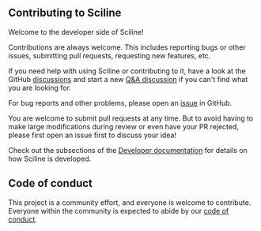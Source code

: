 ## Contributing to Sciline

Welcome to the developer side of Sciline!

Contributions are always welcome.
This includes reporting bugs or other issues, submitting pull requests, requesting new features, etc.

If you need help with using Sciline or contributing to it, have a look at the GitHub [discussions](https://github.com/scipp/sciline/discussions) and start a new [Q&A discussion](https://github.com/scipp/sciline/discussions/categories/q-a) if you can't find what you are looking for.

For bug reports and other problems, please open an [issue](https://github.com/scipp/sciline/issues/new) in GitHub.

You are welcome to submit pull requests at any time.
But to avoid having to make large modifications during review or even have your PR rejected, please first open an issue first to discuss your idea!

Check out the subsections of the [Developer documentation](https://scipp.github.io/sciline/developer/index.html) for details on how Sciline is developed.

## Code of conduct

This project is a community effort, and everyone is welcome to contribute.
Everyone within the community is expected to abide by our [code of conduct](https://scipp.github.io/sciline/CODE_OF_CONDUCT.md).
